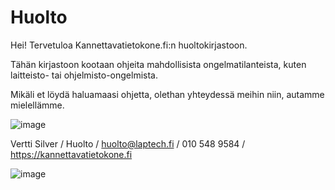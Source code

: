 # Huolto
Hei! Tervetuloa Kannettavatietokone.fi:n huoltokirjastoon. 

Tähän kirjastoon kootaan ohjeita mahdollisista ongelmatilanteista, kuten laitteisto- tai ohjelmisto-ongelmista. 
 
  
  Mikäli et löydä haluamaasi ohjetta, olethan yhteydessä meihin niin, autamme mielellämme. 
  

      
 
 ![image](https://user-images.githubusercontent.com/111139358/199671904-7ce01301-2829-4805-ad18-855ae38d8b30.png) 

Vertti Silver / Huolto  / huolto@laptech.fi / 010 548 9584  / https://kannettavatietokone.fi
 
   ![image](https://user-images.githubusercontent.com/111139358/199672031-c1019a16-1f0f-4bd5-b9b2-a21af0c92d45.png)
